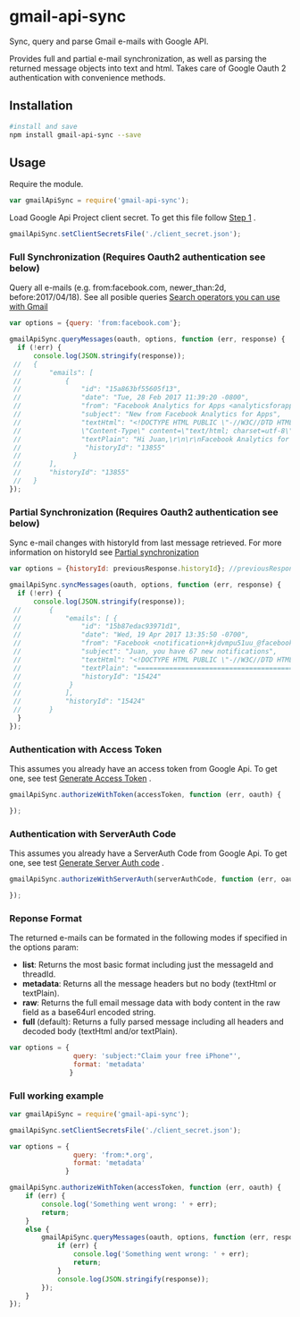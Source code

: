 # gmail-api-sync
Sync, query and parse Gmail e-mails with Google API.

Provides full and partial e-mail synchronization, as well as parsing the returned message objects into text and html. Takes care of Google Oauth 2 authentication with convenience methods.

## Installation

```sh
#install and save
npm install gmail-api-sync --save
```

## Usage
Require the module.
```js
var gmailApiSync = require('gmail-api-sync');
```
Load Google Api Project client secret. To get this file follow [Step 1](https://developers.google.com/gmail/api/quickstart/nodejs) .
```js
gmailApiSync.setClientSecretsFile('./client_secret.json');
```
### Full Synchronization (Requires Oauth2 authentication see below)
Query all e-mails (e.g. from:facebook.com, newer_than:2d, before:2017/04/18).
See all posible queries [Search operators you can use with Gmail](https://support.google.com/mail/answer/7190?hl=en)
```js
var options = {query: 'from:facebook.com'};

gmailApiSync.queryMessages(oauth, options, function (err, response) {
  if (!err) {
      console.log(JSON.stringify(response));
 //   {
 //       "emails": [
 //           {
 //               "id": "15a863bf55605f13",
 //               "date": "Tue, 28 Feb 2017 11:39:20 -0800",
 //               "from": "Facebook Analytics for Apps <analyticsforapps-noreply@facebook.com>",
 //               "subject": "New from Facebook Analytics for Apps",
 //               "textHtml": "<!DOCTYPE HTML PUBLIC \"-//W3C//DTD HTML 4.01 Transitional //EN\"><html><head><title>Facebook</title><meta http-equiv=
 //               \"Content-Type\" content=\"text/html; charset=utf-8\" /><style>@media all and (max-width: 480px){*[class].ib_t{min-width:100% !important}*[clas (...)",
 //               "textPlain": "Hi Juan,\r\n\r\nFacebook Analytics for Apps Hits 1 Million Apps, Websites, Bots and Adds New Features\r\n\r\nWe're so (...)",
 //                "historyId": "13855"
 //             }
 //       ],
 //       "historyId": "13855"
 //   }
});
```
### Partial Synchronization (Requires Oauth2 authentication see below)
Sync e-mail changes with historyId from last message retrieved.
For more information on historyId see [Partial synchronization](https://developers.google.com/gmail/api/guides/sync)

```js
var options = {historyId: previousResponse.historyId}; //previousResponse.historyId: "13855"

gmailApiSync.syncMessages(oauth, options, function (err, response) {
  if (!err) {
      console.log(JSON.stringify(response));
 //       {
 //           "emails": [ {
 //               "id": "15b87edac93971d1",
 //               "date": "Wed, 19 Apr 2017 13:35:50 -0700",
 //               "from": "Facebook <notification+kjdvmpu51uu_@facebookmail.com>",
 //               "subject": "Juan, you have 67 new notifications",
 //               "textHtml": "<!DOCTYPE HTML PUBLIC \"-//W3C//DTD HTML 4.01 Transitional //EN\"><html><head><title>Facebook</title><meta http-equiv=\"Content-Type\" content=\"text/html; charset=utf-8\" /><style>@media all and (max-width: 480px){*[class].ib_t{min-width:100% !important}*[class].ib_row{display:block !important}*
 //               "textPlain": "========================================\r\nGo to Facebook\r\nhttps://www.facebook.com/n/?
 //               "historyId": "15424"
 //            }
 //           ],
 //           "historyId": "15424"
 //       }
  }
});
```
### Authentication with Access Token
This assumes you already have an access token from Google Api. To get one, see test [Generate Access Token](../master/test/generate_access_token.js) .
```js
gmailApiSync.authorizeWithToken(accessToken, function (err, oauth) {

});
```

### Authentication with ServerAuth Code
This assumes you already have a ServerAuth Code from Google Api. To get one, see test [Generate Server Auth code](../master/test/generate_access_token.js) .
```js
gmailApiSync.authorizeWithServerAuth(serverAuthCode, function (err, oauth) {

});
```

### Reponse Format
The returned e-mails can be formated in the following modes if specified in the options param:
- **list**: Returns the most basic format including just the messageId and threadId.
- **metadata**: Returns all the message headers but no body (textHtml or textPlain).
- **raw**: Returns the full email message data with body content in the raw field as a base64url encoded string.
- **full** (default): Returns a fully parsed message including all headers and decoded body (textHtml and/or textPlain).
```js
var options = {
                query: 'subject:"Claim your free iPhone"',
                format: 'metadata'
               }
```

### Full working example
```js
var gmailApiSync = require('gmail-api-sync');

gmailApiSync.setClientSecretsFile('./client_secret.json');

var options = {
                query: 'from:*.org',
                format: 'metadata'
              }

gmailApiSync.authorizeWithToken(accessToken, function (err, oauth) {
    if (err) {
        console.log('Something went wrong: ' + err);
        return;
    }
    else {
        gmailApiSync.queryMessages(oauth, options, function (err, response) {
            if (err) {
                console.log('Something went wrong: ' + err);
                return;
            }
            console.log(JSON.stringify(response));
        });
    }
});
```
